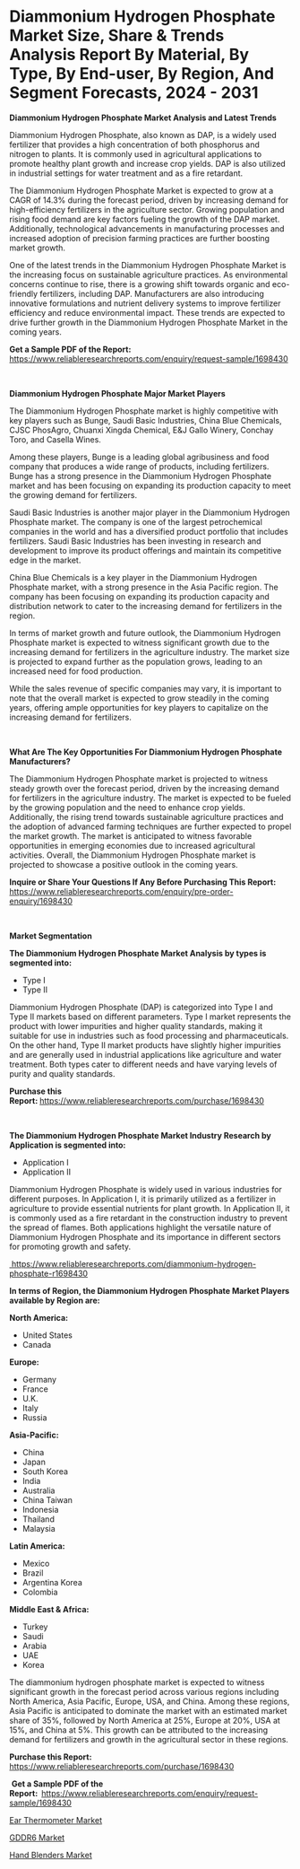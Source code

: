 <p><h1>Diammonium Hydrogen Phosphate Market Size, Share & Trends Analysis Report By Material, By Type, By End-user, By Region, And Segment Forecasts, 2024 - 2031</h1></p><p><strong>Diammonium Hydrogen Phosphate Market Analysis and Latest Trends</strong></p>
<p><p>Diammonium Hydrogen Phosphate, also known as DAP, is a widely used fertilizer that provides a high concentration of both phosphorus and nitrogen to plants. It is commonly used in agricultural applications to promote healthy plant growth and increase crop yields. DAP is also utilized in industrial settings for water treatment and as a fire retardant.</p><p>The Diammonium Hydrogen Phosphate Market is expected to grow at a CAGR of 14.3% during the forecast period, driven by increasing demand for high-efficiency fertilizers in the agriculture sector. Growing population and rising food demand are key factors fueling the growth of the DAP market. Additionally, technological advancements in manufacturing processes and increased adoption of precision farming practices are further boosting market growth.</p><p>One of the latest trends in the Diammonium Hydrogen Phosphate Market is the increasing focus on sustainable agriculture practices. As environmental concerns continue to rise, there is a growing shift towards organic and eco-friendly fertilizers, including DAP. Manufacturers are also introducing innovative formulations and nutrient delivery systems to improve fertilizer efficiency and reduce environmental impact. These trends are expected to drive further growth in the Diammonium Hydrogen Phosphate Market in the coming years.</p></p>
<p><strong>Get a Sample PDF of the Report:&nbsp;</strong> <a href="https://www.reliableresearchreports.com/enquiry/request-sample/1698430">https://www.reliableresearchreports.com/enquiry/request-sample/1698430</a></p>
<p>&nbsp;</p>
<p><strong>Diammonium Hydrogen Phosphate Major Market Players</strong></p>
<p><p>The Diammonium Hydrogen Phosphate market is highly competitive with key players such as Bunge, Saudi Basic Industries, China Blue Chemicals, CJSC PhosAgro, Chuanxi Xingda Chemical, E&J Gallo Winery, Conchay Toro, and Casella Wines. </p><p>Among these players, Bunge is a leading global agribusiness and food company that produces a wide range of products, including fertilizers. Bunge has a strong presence in the Diammonium Hydrogen Phosphate market and has been focusing on expanding its production capacity to meet the growing demand for fertilizers. </p><p>Saudi Basic Industries is another major player in the Diammonium Hydrogen Phosphate market. The company is one of the largest petrochemical companies in the world and has a diversified product portfolio that includes fertilizers. Saudi Basic Industries has been investing in research and development to improve its product offerings and maintain its competitive edge in the market.</p><p>China Blue Chemicals is a key player in the Diammonium Hydrogen Phosphate market, with a strong presence in the Asia Pacific region. The company has been focusing on expanding its production capacity and distribution network to cater to the increasing demand for fertilizers in the region.</p><p>In terms of market growth and future outlook, the Diammonium Hydrogen Phosphate market is expected to witness significant growth due to the increasing demand for fertilizers in the agriculture industry. The market size is projected to expand further as the population grows, leading to an increased need for food production.</p><p>While the sales revenue of specific companies may vary, it is important to note that the overall market is expected to grow steadily in the coming years, offering ample opportunities for key players to capitalize on the increasing demand for fertilizers.</p></p>
<p>&nbsp;</p>
<p><strong>What Are The Key Opportunities For Diammonium Hydrogen Phosphate Manufacturers?</strong></p>
<p><p>The Diammonium Hydrogen Phosphate market is projected to witness steady growth over the forecast period, driven by the increasing demand for fertilizers in the agriculture industry. The market is expected to be fueled by the growing population and the need to enhance crop yields. Additionally, the rising trend towards sustainable agriculture practices and the adoption of advanced farming techniques are further expected to propel the market growth. The market is anticipated to witness favorable opportunities in emerging economies due to increased agricultural activities. Overall, the Diammonium Hydrogen Phosphate market is projected to showcase a positive outlook in the coming years.</p></p>
<p><strong>Inquire or Share Your Questions If Any Before Purchasing This Report:</strong> <a href="https://www.reliableresearchreports.com/enquiry/pre-order-enquiry/1698430">https://www.reliableresearchreports.com/enquiry/pre-order-enquiry/1698430</a></p>
<p>&nbsp;</p>
<p><strong>Market Segmentation</strong></p>
<p><strong>The Diammonium Hydrogen Phosphate Market Analysis by types is segmented into:</strong></p>
<p><ul><li>Type I</li><li>Type II</li></ul></p>
<p><p>Diammonium Hydrogen Phosphate (DAP) is categorized into Type I and Type II markets based on different parameters. Type I market represents the product with lower impurities and higher quality standards, making it suitable for use in industries such as food processing and pharmaceuticals. On the other hand, Type II market products have slightly higher impurities and are generally used in industrial applications like agriculture and water treatment. Both types cater to different needs and have varying levels of purity and quality standards.</p></p>
<p><strong>Purchase this Report:&nbsp;</strong><a href="https://www.reliableresearchreports.com/purchase/1698430">https://www.reliableresearchreports.com/purchase/1698430</a></p>
<p>&nbsp;</p>
<p><strong>The Diammonium Hydrogen Phosphate Market Industry Research by Application is segmented into:</strong></p>
<p><ul><li>Application I</li><li>Application II</li></ul></p>
<p><p>Diammonium Hydrogen Phosphate is widely used in various industries for different purposes. In Application I, it is primarily utilized as a fertilizer in agriculture to provide essential nutrients for plant growth. In Application II, it is commonly used as a fire retardant in the construction industry to prevent the spread of flames. Both applications highlight the versatile nature of Diammonium Hydrogen Phosphate and its importance in different sectors for promoting growth and safety.</p></p>
<p><a href="https://www.reliableresearchreports.com/diammonium-hydrogen-phosphate-r1698430">&nbsp;https://www.reliableresearchreports.com/diammonium-hydrogen-phosphate-r1698430</a></p>
<p><strong>In terms of Region, the Diammonium Hydrogen Phosphate Market Players available by Region are:</strong></p>
<p>
    <p> <strong> North America: </strong>
        <ul>
            <li>United States</li>
            <li>Canada</li>
        </ul>
        </p> 
    <p> <strong> Europe: </strong>
        <ul>
            <li>Germany</li>
            <li>France</li>
            <li>U.K.</li>
            <li>Italy</li>
            <li>Russia</li>
        </ul>
        </p> 
    <p> <strong> Asia-Pacific: </strong>
        <ul>
            <li>China</li>
            <li>Japan</li>
            <li>South Korea</li>
            <li>India</li>
            <li>Australia</li>
            <li>China Taiwan</li>
            <li>Indonesia</li>
            <li>Thailand</li>
            <li>Malaysia</li>
        </ul>
        </p> 
    <p> <strong> Latin America: </strong>
        <ul>
            <li>Mexico</li>
            <li>Brazil</li>
            <li>Argentina Korea</li>
            <li>Colombia</li>
        </ul>
        </p> 
    <p> <strong> Middle East & Africa: </strong>
        <ul>
            <li>Turkey</li>
            <li>Saudi</li>
            <li>Arabia</li>
            <li>UAE</li>
            <li>Korea</li>
        </ul>
    </p>
    </p>
<p><p>The diammonium hydrogen phosphate market is expected to witness significant growth in the forecast period across various regions including North America, Asia Pacific, Europe, USA, and China. Among these regions, Asia Pacific is anticipated to dominate the market with an estimated market share of 35%, followed by North America at 25%, Europe at 20%, USA at 15%, and China at 5%. This growth can be attributed to the increasing demand for fertilizers and growth in the agricultural sector in these regions.</p></p>
<p><strong>Purchase this Report: </strong><a href="https://www.reliableresearchreports.com/purchase/1698430">https://www.reliableresearchreports.com/purchase/1698430</a></p>
<p>&nbsp;<strong>Get a Sample PDF of the Report:&nbsp;&nbsp;</strong><a href="https://www.reliableresearchreports.com/enquiry/request-sample/1698430">https://www.reliableresearchreports.com/enquiry/request-sample/1698430</a></p>
<p><strong></strong></p>
<p><p><a href="https://github.com/gracielawharr/Market-Research-Report-List-1/blob/main/ear-thermometer-market.md">Ear Thermometer Market</a></p><p><a href="https://www.linkedin.com/pulse/gddr6-market-outlook-industry-overview-forecast-2024-2031-scanomics-eaf2f">GDDR6 Market</a></p><p><a href="https://github.com/JennyferFeil2023/Market-Research-Report-List-1/blob/main/hand-blenders-market.md">Hand Blenders Market</a></p></p>